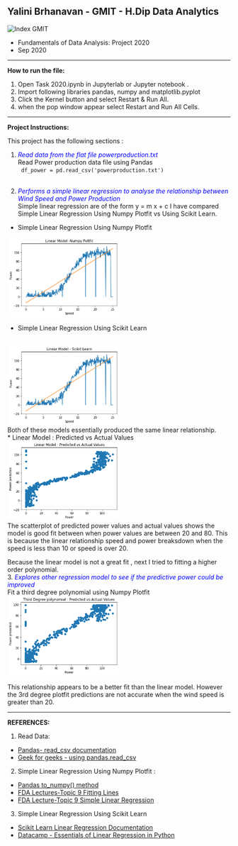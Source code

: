 ## **Yalini Brhanavan - GMIT - H.Dip Data Analytics**

<img src="https://image.ibb.co/gw4Gen/Index_GMIT.png" alt="Index GMIT" border="0" />

* Fundamentals of Data Analysis: Project 2020
* Sep 2020

---

**How to run the file:**
1. Open Task 2020.ipynb in Jupyterlab or Jupyter notebook .
2. Import following libraries pandas, numpy and matplotlib.pyplot
3. Click the Kernel button and select Restart & Run All. 
4. when the pop window appear select Restart and Run All Cells. 
-----

**Project Instructions:**

This project has the following sections :

1.  <span style="color:blue"> *Read data from the flat file powerproduction.txt*</span> <br/>
Read Power production data file using Pandas </br>
<code>  df_power = pd.read_csv('powerproduction.txt') </code> <br/>

2. <span style="color:blue"> *Performs a simple linear regression to analyse the relationship between Wind Speed and Power Production*</span> <br/> 
Simple linear regression are of the form y = m x + c
I have compared Simple Linear Regression Using Numpy Plotfit vs Using Scikit Learn. 
* Simple Linear Regression Using Numpy Plotfit<br/> 

<img src="Linear model Numpy Poltfit.png" alt="Linear model Numpy Poltfit plot" width="50%"><br/> 
*  Simple Linear Regression Using Scikit Learn
<br/> 
<img src="Linear Model Scikit Learn.png" alt="Linear Model Scikit Learn plot" width="50%"><br/> 
Both of these models essentially produced the same linear relationship. 
<br/> 
* Linear Model : Predicted vs Actual Values
<img src="Linear Model_predicted vs Actual values.png" alt="Linear Model Scikit Learn plot" width="50%"><br/>
The scatterplot of predicted power values and actual values shows the model is good fit between when power values are between 20 and 80. This is because the linear relationship speed and power breaksdown when the speed is less than 10 or speed is over 20. <br/>

Because the linear model is not a great fit , next I tried to fitting a higher order polynomial. <br/>
3. <span style="color:blue"> *Explores other regression model to see if the predictive power could be improved*</span> <br/> 
 Fit a third degree polynomial using Numpy Plotfit
<br/> 
<img src="3rd Degree polynomial_Predicted vs Actual Values.png" alt="Third Degree polynomial : Predicted vs Actual Values" width="50%"><br/>

This relationship appears to be a better fit than the linear model. However the 3rd degree plotfit predictions are not accurate when the wind speed is greater than 20. 


----
**REFERENCES:** 
1. Read Data: 
* [Pandas- read_csv documentation](https://pandas.pydata.org/pandas-docs/stable/reference/api/pandas.read_csv.html)
* [Geek for geeks - using pandas.read_csv](https://www.geeksforgeeks.org/python-read-csv-using-pandas-read_csv/)

 2. Simple Linear Regression Using Numpy Plotfit : 
* [Pandas to_numpy() method](https://pandas.pydata.org/pandas-docs/stable/reference/api/pandas.DataFrame.values.html)
* [FDA Lectures-Topic 9 Fitting Lines](https://github.com/ianmcloughlin/jupyter-teaching-notebooks/blob/master/fitting-lines.ipynb)
* [FDA Lecture-Topic 9 Simple Linear Regression](https://github.com/ianmcloughlin/jupyter-teaching-notebooks/blob/master/simple-linear-regression.ipynb)
3. Simple Linear Regression Using Scikit Learn 
* [Scikit Learn Linear Regression Documentation](https://scikit-learn.org/stable/modules/generated/sklearn.linear_model.LinearRegression.html)
* [Datacamp - Essentials of Linear Regression in Python](https://www.datacamp.com/community/tutorials/essentials-linear-regression-python)